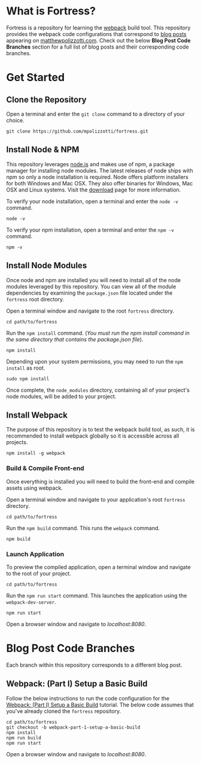 
# What is Fortress?

Fortress is a repository for learning the [webpack](http://webpack.github.io/docs/) build tool. This repository provides the webpack code configurations that correspond to [blog posts](https://matthewpolizzotti.com) appearing on [matthewpolizzotti.com](https://matthewpolizzotti.com). Check out the below **Blog Post Code Branches** section for a full list of blog posts and their corresponding code branches.

# Get Started

## Clone the Repository

Open a terminal and enter the `git clone` command to a directory of your choice.

    git clone https://github.com/mpolizzotti/fortress.git

## Install Node & NPM

This repository leverages [node.js](http://nodejs.org/) and makes use of npm, a package manager for installing node modules. The latest releases of node ships with npm so only a node installation is required. Node offers platform installers for both Windows and Mac OSX. They also offer binaries for Windows, Mac OSX and Linux systems. Visit the [download](https://nodejs.org/en/download/) page for more information.

To verify your node installation, open a terminal and enter the `node -v` command.

    node -v

To verify your npm installation, open a terminal and enter the `npm -v` command.

    npm -v

## Install Node Modules

Once node and npm are installed you will need to install all of the node modules leveraged by this repository. You can view all of the module dependencies by examining the `package.json` file located under the `fortress` root directory.

Open a terminal window and navigate to the root `fortress` directory.

    cd path/to/fortress

Run the `npm install` command. (_You must run the npm install command in the same directory that contains the package.json file_).

    npm install

Depending upon your system permissions, you may need to run the `npm install` as root.

    sudo npm install

Once complete, the `node_modules` directory, containing all of your project's node modules, will be added to your project.

## Install Webpack

The purpose of this repository is to test the webpack build tool, as such, it is recommended to install webpack globally so it is accessible across all projects.

    npm install -g webpack

### Build & Compile Front-end

Once everything is installed you will need to build the front-end and compile assets using webpack.

Open a terminal window and navigate to your application's root `fortress` directory.

    cd path/to/fortress

Run the `npm build` command. This runs the `webpack` command.

    npm build

### Launch Application
To preview the compiled application, open a terminal window and navigate to the root of your project.

    cd path/to/fortress

Run the `npm run start` command. This launches the application using the `webpack-dev-server`.

    npm run start

Open a browser window and navigate to *localhost:8080*.

# Blog Post Code Branches

Each branch within this repository corresponds to a different blog post.

## Webpack: (Part I) Setup a Basic Build

Follow the below instructions to run the code configuration for the [Webpack: (Part I) Setup a Basic Build](https://matthewpolizzotti.com/2018/01/15/setup-a-basic-build-with-webpack/) tutorial. The below code assumes that you've already cloned the `fortress` repository.

	cd path/to/fortress
	git checkout -b webpack-part-1-setup-a-basic-build
	npm install
	npm run build
	npm run start

Open a browser window and navigate to *localhost:8080*.